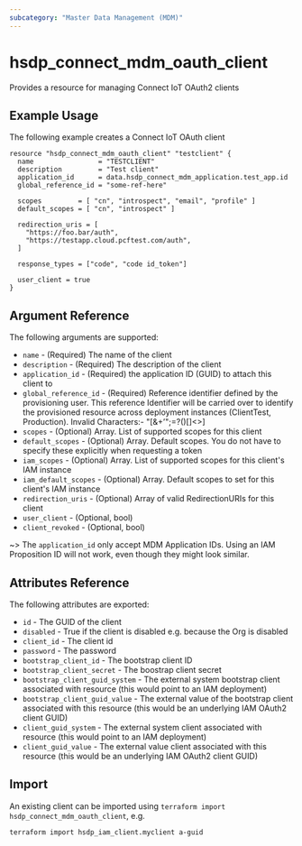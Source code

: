 ```yaml
---
subcategory: "Master Data Management (MDM)"
---
```


# hsdp_connect_mdm_oauth_client

Provides a resource for managing Connect IoT OAuth2 clients

## Example Usage

The following example creates a Connect IoT OAuth client

```hcl
resource "hsdp_connect_mdm_oauth_client" "testclient" {
  name                = "TESTCLIENT"
  description         = "Test client"
  application_id      = data.hsdp_connect_mdm_application.test_app.id
  global_reference_id = "some-ref-here"
  
  scopes         = [ "cn", "introspect", "email", "profile" ]
  default_scopes = [ "cn", "introspect" ]
  
  redirection_uris = [
    "https://foo.bar/auth",
    "https://testapp.cloud.pcftest.com/auth",
  ]

  response_types = ["code", "code id_token"]
  
  user_client = true
}
```

## Argument Reference

The following arguments are supported:

* `name` - (Required) The name of the client
* `description` - (Required) The description of the client
* `application_id` - (Required) the application ID (GUID) to attach this client to
* `global_reference_id` - (Required) Reference identifier defined by the provisioning user. This reference Identifier will be carried over to identify the provisioned resource across deployment instances (ClientTest, Production). Invalid Characters:- "[&+’";=?()\[\]<>]
* `scopes` - (Optional) Array. List of supported scopes for this client
* `default_scopes` - (Optional) Array. Default scopes. You do not have to specify these explicitly when requesting a token
* `iam_scopes` - (Optional) Array. List of supported scopes for this client's IAM instance
* `iam_default_scopes` - (Optional) Array. Default scopes to set for this client's IAM instance
* `redirection_uris` - (Optional) Array of valid RedirectionURIs for this client
* `user_client` - (Optional, bool)
* `client_revoked` - (Optional, bool)

~> The `application_id` only accept MDM Application IDs. Using an IAM Proposition ID will not work, even though they might look similar.

## Attributes Reference

The following attributes are exported:

* `id` - The GUID of the client
* `disabled` - True if the client is disabled e.g. because the Org is disabled
* `client_id` -  The client id
* `password` - The password
* `bootstrap_client_id` - The bootstrap client ID
* `bootstrap_client_secret` - The boostrap client secret
* `bootstrap_client_guid_system` - The external system bootstrap client associated with resource (this would point to an IAM deployment)
* `bootstrap_client_guid_value` - The external value of the bootstrap client associated with this resource (this would be an underlying IAM OAuth2 client GUID)
* `client_guid_system` - The external system client associated with resource (this would point to an IAM deployment)
* `client_guid_value` - The external value client associated with this resource (this would be an underlying IAM OAuth2 client GUID)

## Import

An existing client can be imported using `terraform import hsdp_connect_mdm_oauth_client`, e.g.

```shell
terraform import hsdp_iam_client.myclient a-guid
```
